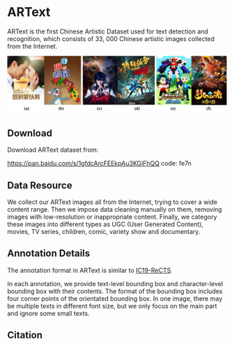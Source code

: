 
# ARText

ARText is the first Chinese Artistic Dataset used for text detection and recognition, which consists of 33, 000 Chinese artistic images collected from the Internet.



![](../resources/ARText_examples.jpg)



## Download

Download ARText dataset from:

https://pan.baidu.com/s/1gfdcArcFEEkpAu3KGiFhQQ   code: fe7n



## Data Resource

We collect our ARText images all from the Internet, trying to cover a wide content range. Then we impose data cleaning manually on them, removing images with low-resolution or inappropriate content. Finally, we category these images into different types as UGC (User Generated Content), movies, TV series, children, comic, variety show and documentary.



## Annotation Details

The annotation format in ARText is similar to [IC19-ReCTS](https://rrc.cvc.uab.es/?ch=12).

In each annotation, we provide text-level bounding box and character-level bounding box with their contents. The format of the bounding box includes four corner points of the orientated bounding box. In one image, there may be multiple texts in different font size, but we only focus on the main part and ignore some small texts.  



## Citation



